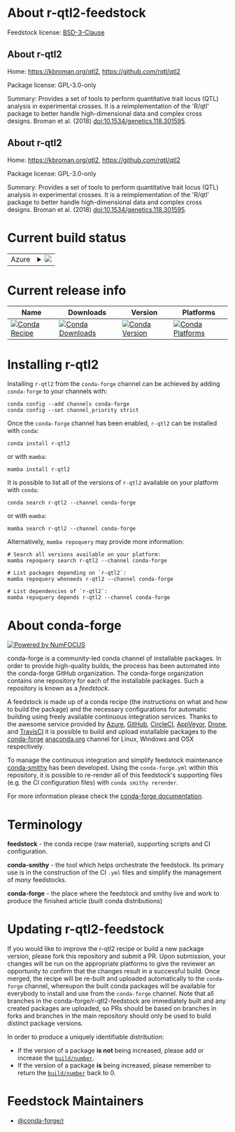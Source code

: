 About r-qtl2-feedstock
======================

Feedstock license: [BSD-3-Clause](https://github.com/conda-forge/r-qtl2-feedstock/blob/main/LICENSE.txt)


About r-qtl2
------------

Home: https://kbroman.org/qtl2, https://github.com/rqtl/qtl2

Package license: GPL-3.0-only

Summary: Provides a set of tools to perform quantitative trait locus (QTL) analysis in experimental crosses. It is a reimplementation of the 'R/qtl' package to better handle high-dimensional data and complex cross designs. Broman et al. (2018) <doi:10.1534/genetics.118.301595>.

About r-qtl2
------------

Home: https://kbroman.org/qtl2, https://github.com/rqtl/qtl2

Package license: GPL-3.0-only

Summary: Provides a set of tools to perform quantitative trait locus (QTL) analysis in experimental crosses. It is a reimplementation of the 'R/qtl' package to better handle high-dimensional data and complex cross designs. Broman et al. (2018) <doi:10.1534/genetics.118.301595>.

Current build status
====================


<table>
    
  <tr>
    <td>Azure</td>
    <td>
      <details>
        <summary>
          <a href="https://dev.azure.com/conda-forge/feedstock-builds/_build/latest?definitionId=10143&branchName=main">
            <img src="https://dev.azure.com/conda-forge/feedstock-builds/_apis/build/status/r-qtl2-feedstock?branchName=main">
          </a>
        </summary>
        <table>
          <thead><tr><th>Variant</th><th>Status</th></tr></thead>
          <tbody><tr>
              <td>linux_64_r_base4.3</td>
              <td>
                <a href="https://dev.azure.com/conda-forge/feedstock-builds/_build/latest?definitionId=10143&branchName=main">
                  <img src="https://dev.azure.com/conda-forge/feedstock-builds/_apis/build/status/r-qtl2-feedstock?branchName=main&jobName=linux&configuration=linux%20linux_64_r_base4.3" alt="variant">
                </a>
              </td>
            </tr><tr>
              <td>linux_64_r_base4.4</td>
              <td>
                <a href="https://dev.azure.com/conda-forge/feedstock-builds/_build/latest?definitionId=10143&branchName=main">
                  <img src="https://dev.azure.com/conda-forge/feedstock-builds/_apis/build/status/r-qtl2-feedstock?branchName=main&jobName=linux&configuration=linux%20linux_64_r_base4.4" alt="variant">
                </a>
              </td>
            </tr><tr>
              <td>osx_64_r_base4.3</td>
              <td>
                <a href="https://dev.azure.com/conda-forge/feedstock-builds/_build/latest?definitionId=10143&branchName=main">
                  <img src="https://dev.azure.com/conda-forge/feedstock-builds/_apis/build/status/r-qtl2-feedstock?branchName=main&jobName=osx&configuration=osx%20osx_64_r_base4.3" alt="variant">
                </a>
              </td>
            </tr><tr>
              <td>osx_64_r_base4.4</td>
              <td>
                <a href="https://dev.azure.com/conda-forge/feedstock-builds/_build/latest?definitionId=10143&branchName=main">
                  <img src="https://dev.azure.com/conda-forge/feedstock-builds/_apis/build/status/r-qtl2-feedstock?branchName=main&jobName=osx&configuration=osx%20osx_64_r_base4.4" alt="variant">
                </a>
              </td>
            </tr><tr>
              <td>win_64_r_base4.3</td>
              <td>
                <a href="https://dev.azure.com/conda-forge/feedstock-builds/_build/latest?definitionId=10143&branchName=main">
                  <img src="https://dev.azure.com/conda-forge/feedstock-builds/_apis/build/status/r-qtl2-feedstock?branchName=main&jobName=win&configuration=win%20win_64_r_base4.3" alt="variant">
                </a>
              </td>
            </tr><tr>
              <td>win_64_r_base4.4</td>
              <td>
                <a href="https://dev.azure.com/conda-forge/feedstock-builds/_build/latest?definitionId=10143&branchName=main">
                  <img src="https://dev.azure.com/conda-forge/feedstock-builds/_apis/build/status/r-qtl2-feedstock?branchName=main&jobName=win&configuration=win%20win_64_r_base4.4" alt="variant">
                </a>
              </td>
            </tr>
          </tbody>
        </table>
      </details>
    </td>
  </tr>
</table>

Current release info
====================

| Name | Downloads | Version | Platforms |
| --- | --- | --- | --- |
| [![Conda Recipe](https://img.shields.io/badge/recipe-r--qtl2-green.svg)](https://anaconda.org/conda-forge/r-qtl2) | [![Conda Downloads](https://img.shields.io/conda/dn/conda-forge/r-qtl2.svg)](https://anaconda.org/conda-forge/r-qtl2) | [![Conda Version](https://img.shields.io/conda/vn/conda-forge/r-qtl2.svg)](https://anaconda.org/conda-forge/r-qtl2) | [![Conda Platforms](https://img.shields.io/conda/pn/conda-forge/r-qtl2.svg)](https://anaconda.org/conda-forge/r-qtl2) |

Installing r-qtl2
=================

Installing `r-qtl2` from the `conda-forge` channel can be achieved by adding `conda-forge` to your channels with:

```
conda config --add channels conda-forge
conda config --set channel_priority strict
```

Once the `conda-forge` channel has been enabled, `r-qtl2` can be installed with `conda`:

```
conda install r-qtl2
```

or with `mamba`:

```
mamba install r-qtl2
```

It is possible to list all of the versions of `r-qtl2` available on your platform with `conda`:

```
conda search r-qtl2 --channel conda-forge
```

or with `mamba`:

```
mamba search r-qtl2 --channel conda-forge
```

Alternatively, `mamba repoquery` may provide more information:

```
# Search all versions available on your platform:
mamba repoquery search r-qtl2 --channel conda-forge

# List packages depending on `r-qtl2`:
mamba repoquery whoneeds r-qtl2 --channel conda-forge

# List dependencies of `r-qtl2`:
mamba repoquery depends r-qtl2 --channel conda-forge
```


About conda-forge
=================

[![Powered by
NumFOCUS](https://img.shields.io/badge/powered%20by-NumFOCUS-orange.svg?style=flat&colorA=E1523D&colorB=007D8A)](https://numfocus.org)

conda-forge is a community-led conda channel of installable packages.
In order to provide high-quality builds, the process has been automated into the
conda-forge GitHub organization. The conda-forge organization contains one repository
for each of the installable packages. Such a repository is known as a *feedstock*.

A feedstock is made up of a conda recipe (the instructions on what and how to build
the package) and the necessary configurations for automatic building using freely
available continuous integration services. Thanks to the awesome service provided by
[Azure](https://azure.microsoft.com/en-us/services/devops/), [GitHub](https://github.com/),
[CircleCI](https://circleci.com/), [AppVeyor](https://www.appveyor.com/),
[Drone](https://cloud.drone.io/welcome), and [TravisCI](https://travis-ci.com/)
it is possible to build and upload installable packages to the
[conda-forge](https://anaconda.org/conda-forge) [anaconda.org](https://anaconda.org/)
channel for Linux, Windows and OSX respectively.

To manage the continuous integration and simplify feedstock maintenance
[conda-smithy](https://github.com/conda-forge/conda-smithy) has been developed.
Using the ``conda-forge.yml`` within this repository, it is possible to re-render all of
this feedstock's supporting files (e.g. the CI configuration files) with ``conda smithy rerender``.

For more information please check the [conda-forge documentation](https://conda-forge.org/docs/).

Terminology
===========

**feedstock** - the conda recipe (raw material), supporting scripts and CI configuration.

**conda-smithy** - the tool which helps orchestrate the feedstock.
                   Its primary use is in the construction of the CI ``.yml`` files
                   and simplify the management of *many* feedstocks.

**conda-forge** - the place where the feedstock and smithy live and work to
                  produce the finished article (built conda distributions)


Updating r-qtl2-feedstock
=========================

If you would like to improve the r-qtl2 recipe or build a new
package version, please fork this repository and submit a PR. Upon submission,
your changes will be run on the appropriate platforms to give the reviewer an
opportunity to confirm that the changes result in a successful build. Once
merged, the recipe will be re-built and uploaded automatically to the
`conda-forge` channel, whereupon the built conda packages will be available for
everybody to install and use from the `conda-forge` channel.
Note that all branches in the conda-forge/r-qtl2-feedstock are
immediately built and any created packages are uploaded, so PRs should be based
on branches in forks and branches in the main repository should only be used to
build distinct package versions.

In order to produce a uniquely identifiable distribution:
 * If the version of a package **is not** being increased, please add or increase
   the [``build/number``](https://docs.conda.io/projects/conda-build/en/latest/resources/define-metadata.html#build-number-and-string).
 * If the version of a package **is** being increased, please remember to return
   the [``build/number``](https://docs.conda.io/projects/conda-build/en/latest/resources/define-metadata.html#build-number-and-string)
   back to 0.

Feedstock Maintainers
=====================

* [@conda-forge/r](https://github.com/orgs/conda-forge/teams/r/)

